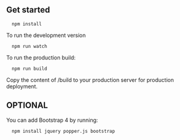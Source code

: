 ## Get started

```
  npm install
```

To run the development version

```
  npm run watch
```

To run the production build:

```
  npm run build
```

Copy the content of /build to your production server for production deployment.

## OPTIONAL

You can add Bootstrap 4 by running:

```
  npm install jquery popper.js bootstrap
```


